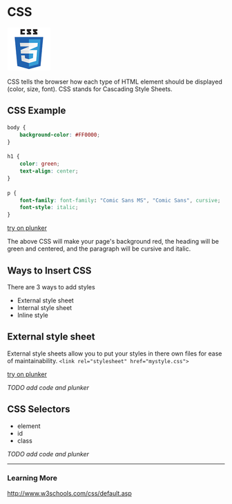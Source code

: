 # CSS

![CSS3 Logo](images/css3logo.png)

CSS tells the browser how each type of HTML element should be displayed (color, size, font).  CSS stands for Cascading Style Sheets.



## CSS Example

```css
body {
    background-color: #FF0000;
}

h1 {
    color: green;
    text-align: center;
}

p {
    font-family: font-family: "Comic Sans MS", "Comic Sans", cursive;
    font-style: italic;
}
```


[try on plunker](http://plnkr.co/edit/0mIhNvQ8fGF0VWvpgnNo?p=preview)


The above CSS will make your page's background red, the heading will be green and centered, and the paragraph will be cursive and italic.




## Ways to Insert CSS
There are 3 ways to add styles
* External style sheet
* Internal style sheet
* Inline style


## External style sheet
External style sheets allow you to put your styles in there own files for ease of maintainability.
```<link rel="stylesheet" href="mystyle.css">```

[try on plunker](http://plnkr.co/edit/fen6KwOWV1ghucIlOomw?p=preview)

*TODO add code and plunker*
 

## CSS Selectors
* element
* id
* class

*TODO add code and plunker*




---
### Learning More
http://www.w3schools.com/css/default.asp